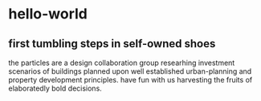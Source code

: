 # hello-world
first tumbling steps in self-owned shoes
----------------------------------------
the particles are a design collaboration group researhing investment scenarios of buildings planned upon well established urban-planning and property development principles. have fun with us harvesting the fruits of elaboratedly bold decisions.
